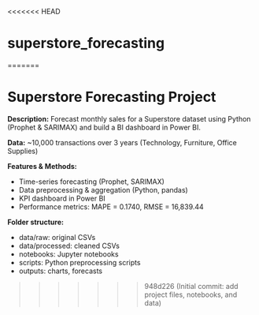 <<<<<<< HEAD
# superstore_forecasting
=======
# Superstore Forecasting Project

**Description:** Forecast monthly sales for a Superstore dataset using Python (Prophet & SARIMAX) and build a BI dashboard in Power BI.

**Data:** ~10,000 transactions over 3 years (Technology, Furniture, Office Supplies)

**Features & Methods:**
- Time-series forecasting (Prophet, SARIMAX)
- Data preprocessing & aggregation (Python, pandas)
- KPI dashboard in Power BI
- Performance metrics: MAPE = 0.1740, RMSE = 16,839.44

**Folder structure:**
- data/raw: original CSVs
- data/processed: cleaned CSVs
- notebooks: Jupyter notebooks
- scripts: Python preprocessing scripts
- outputs: charts, forecasts
>>>>>>> 948d226 (Initial commit: add project files, notebooks, and data)
